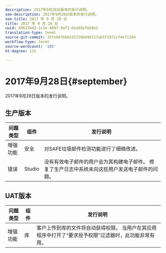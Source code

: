 ```yaml
---
description: 2017年9月28日版本的发行说明。
seo-description: 2017年9月28日版本的发行说明。
seo-title: 2017 年 9 月 28 日
title: 2017 年 9 月 28 日
uuid: 496134d2-1c1e-4097-9af2-6ea65efeb8e2
translation-type: tm+mt
source-git-commit: 35feb87bb82d1f298496717a65f1972cf4e71104
workflow-type: tm+mt
source-wordcount: '105'
ht-degree: 11%

---
```



# 2017年9月28日{#september}

2017年9月28日版本的发行说明。

## 生产版本

| **问题类型** | **组件** | **发行说明** |
|---|---|---|
| 增强功能 | 安全 | 对SAFE垃圾邮件检测功能进行了细微改进。 |
| 错误 | Studio | 没有有效电子邮件的用户会为其构建电子邮件。 修复了生产日志中系统未向这些用户发送电子邮件的问题。 |

## UAT版本

| **问题类型** | **组件** | **发行说明** |
|---|---|---|
| 增强功能 | 库 | 客户上传到库的文件将自动获得权限。 当用户在其应用程序中打开了“要求授予权限”过滤器时，此功能非常有用。 |


